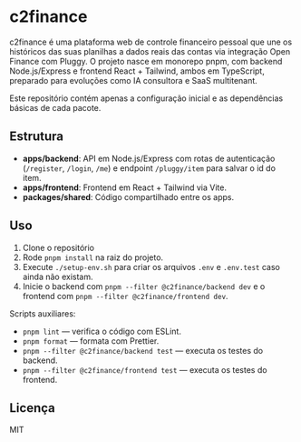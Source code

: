 # c2finance

c2finance é uma plataforma web de controle financeiro pessoal que une os históricos das suas planilhas a dados reais das contas via integração Open Finance com Pluggy. O projeto nasce em monorepo pnpm, com backend Node.js/Express e frontend React + Tailwind, ambos em TypeScript, preparado para evoluções como IA consultora e SaaS multitenant.

Este repositório contém apenas a configuração inicial e as dependências básicas de cada pacote.

## Estrutura

- **apps/backend**: API em Node.js/Express com rotas de autenticação (`/register`, `/login`, `/me`) e endpoint `/pluggy/item` para salvar o id do item.
- **apps/frontend**: Frontend em React + Tailwind via Vite.
- **packages/shared**: Código compartilhado entre os apps.

## Uso

1. Clone o repositório
2. Rode `pnpm install` na raiz do projeto.
3. Execute `./setup-env.sh` para criar os arquivos `.env` e `.env.test` caso
   ainda não existam.
4. Inicie o backend com `pnpm --filter @c2finance/backend dev` e o frontend com `pnpm --filter @c2finance/frontend dev`.

Scripts auxiliares:

- `pnpm lint` — verifica o código com ESLint.
- `pnpm format` — formata com Prettier.
- `pnpm --filter @c2finance/backend test` — executa os testes do backend.
- `pnpm --filter @c2finance/frontend test` — executa os testes do frontend.

## Licença

MIT
